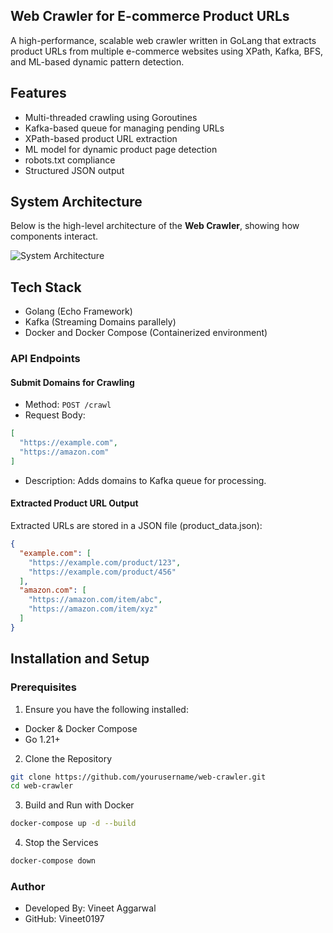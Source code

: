 ## **Web Crawler for E-commerce Product URLs**
A high-performance, scalable web crawler written in GoLang that extracts product URLs from multiple e-commerce websites using XPath, Kafka, BFS, and ML-based dynamic pattern detection.

## **Features**
- Multi-threaded crawling using Goroutines
- Kafka-based queue for managing pending URLs
- XPath-based product URL extraction
- ML model for dynamic product page detection
- robots.txt compliance
- Structured JSON output

## **System Architecture**
Below is the high-level architecture of the **Web Crawler**, showing how components interact.

![System Architecture](https://kroki.io/plantuml/svg/eNqFlE9v2kAQxe_7KUY-VERqYvVfDlZVxaWQtJBi2aRUqnpYzIBX2F5rd0yIqn73zi4mxahSuSAzv30z-97gG0vSUFuVghSVCAtcwtDIxxINxCYvFGFOrUEhZE7awINFIxo-onLVyJogiJPPkKHZoQlAWuDHfn0i11vpS5N4PIn7xWOrhTZbNBYGtxpS3ZKq0V74Q8M0XkxHaf-Y0UtN9or2BN9kqVaSR_N0Ovs4m_fZu_k8gWGpsCaPuOc-8T2RVEAije3ukMRpdt7yfsoi0lq1Vh11P-0TX7LZV8h4ErlBD2TzWRrfjoRwpsHlB-dNBMksm0OYu4sL5x3_7o3hSrsslS1gpSupanhIp1b4kmM6HyIY6tq2FZ5SMOj8uxBiY3TbwBgpL-DF0R0UwJ9Owql5n1irwHwLf930mK_1WsZlqR_DT1g_CaxXxx4Z36FR9QYSo3O09ryHMzrqJrmbs1uu7tM41U6R16v2AOS6Jo5JnCsd8ohgtCfDawiN0auWv71Djj0A_9L1yLne_TQ6hvn0LNZwbAc1nuRUaaxK4vx2zsp-a2_GiW4XeASZ3GEPBU7K7YcQtSYEozYFgV4_r8ispaYlWGtTSYrEL54jwL2smhKvcl0FEfzwowUFUWOjMDwphl2j8NXrN8HL_2Nv310HTP0Uv90FwA3Urej7y8OKpmgb3jKEgf9_uowz95rAFS_YDR9y74s_cStRyQ==)

## **Tech Stack**
- Golang (Echo Framework)
- Kafka (Streaming Domains parallely)
- Docker and Docker Compose (Containerized environment)

### **API Endpoints**
#### Submit Domains for Crawling
- Method: `POST /crawl`
- Request Body:
```json
[
  "https://example.com",
  "https://amazon.com"
]
```
- Description: Adds domains to Kafka queue for processing.
#### Extracted Product URL Output
Extracted URLs are stored in a JSON file (product_data.json):
```json
{
  "example.com": [
    "https://example.com/product/123",
    "https://example.com/product/456"
  ],
  "amazon.com": [
    "https://amazon.com/item/abc",
    "https://amazon.com/item/xyz"
  ]
}
```
## **Installation and Setup**
### Prerequisites
1. Ensure you have the following installed:
- Docker & Docker Compose
- Go 1.21+
2. Clone the Repository
```sh
git clone https://github.com/yourusername/web-crawler.git
cd web-crawler
```
3. Build and Run with Docker
```sh
docker-compose up -d --build
```
4. Stop the Services
```sh
docker-compose down
```

### Author
- Developed By: Vineet Aggarwal
- GitHub: Vineet0197